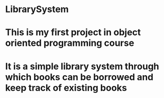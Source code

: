 ﻿# LibrarySystem
 # This is my first project in object oriented programming course 
 # It is a simple library system through which books can be borrowed and keep track of existing books
 
